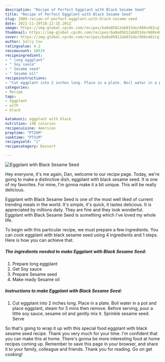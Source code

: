 ```yaml
---
description: "Recipe of Perfect Eggplant with Black Sesame Seed"
title: "Recipe of Perfect Eggplant with Black Sesame Seed"
slug: 2880-recipe-of-perfect-eggplant-with-black-sesame-seed
date: 2021-11-29T18:12:15.201Z
image: https://img-global.cpcdn.com/recipes/ba0a05812ab831de/680x482cq70/eggplant-with-black-sesame-seed-recipe-main-photo.jpg
thumbnail: https://img-global.cpcdn.com/recipes/ba0a05812ab831de/680x482cq70/eggplant-with-black-sesame-seed-recipe-main-photo.jpg
cover: https://img-global.cpcdn.com/recipes/ba0a05812ab831de/680x482cq70/eggplant-with-black-sesame-seed-recipe-main-photo.jpg
author: Sally Cox
ratingvalue: 4.2
reviewcount: 28519
recipeingredient:
- " long eggplant"
- " Soy sauce"
- " Sesame seed"
- " Sesame oil"
recipeinstructions:
- "Cut eggplant into 2 inches long. Place in a plate. Boil water in a pot and place eggplant, steam for 5 mins then remove. Before serving, pour a little soy sauce, sesame oil and gently mix it. Sprinkle sesame seed. Serve"
categories:
- Recipe
tags:
- eggplant
- with
- black

katakunci: eggplant with black 
nutrition: 148 calories
recipecuisine: American
preptime: "PT26M"
cooktime: "PT31M"
recipeyield: "1"
recipecategory: Dessert

---
```



![Eggplant with Black Sesame Seed](https://img-global.cpcdn.com/recipes/ba0a05812ab831de/680x482cq70/eggplant-with-black-sesame-seed-recipe-main-photo.jpg)

Hey everyone, it's me again, Dan, welcome to our recipe page. Today, we're going to make a distinctive dish, eggplant with black sesame seed. It is one of my favorites. For mine, I'm gonna make it a bit unique. This will be really delicious.



Eggplant with Black Sesame Seed is one of the most well liked of current trending meals in the world. It's simple, it's quick, it tastes delicious. It is appreciated by millions daily. They are fine and they look wonderful. Eggplant with Black Sesame Seed is something which I've loved my whole life.


To begin with this particular recipe, we must prepare a few ingredients. You can cook eggplant with black sesame seed using 4 ingredients and 1 steps. Here is how you can achieve that.

<!--inarticleads1-->

##### The ingredients needed to make Eggplant with Black Sesame Seed:

1. Prepare  long eggplant
1. Get  Soy sauce
1. Prepare  Sesame seed
1. Make ready  Sesame oil




<!--inarticleads2-->

##### Instructions to make Eggplant with Black Sesame Seed:

1. Cut eggplant into 2 inches long. Place in a plate. Boil water in a pot and place eggplant, steam for 5 mins then remove. Before serving, pour a little soy sauce, sesame oil and gently mix it. Sprinkle sesame seed. Serve




So that's going to wrap it up with this special food eggplant with black sesame seed recipe. Thank you very much for your time. I'm confident that you can make this at home. There's gonna be more interesting food at home recipes coming up. Remember to save this page in your browser, and share it to your family, colleague and friends. Thank you for reading. Go on get cooking!
